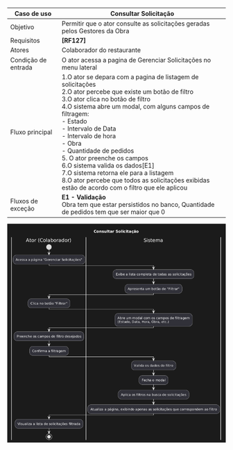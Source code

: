 | Caso de uso         | Consultar Solicitação                                                                                                                                                                                                                                                                                                                                                                                                                                                                                                                           |
| ------------------- | ----------------------------------------------------------------------------------------------------------------------------------------------------------------------------------------------------------------------------------------------------------------------------------------------------------------------------------------------------------------------------------------------------------------------------------------------------------------------------------------------------------------------------------------------- |
| Objetivo            | Permitir que o ator consulte as solicitações geradas pelos Gestores da Obra                                                                                                                                                                                                                                                                                                                                                                                                                                                                     |
| Requisitos          | **[RF127]**                                                                                                                                                                                                                                                                                                                                                                                                                                                                                                                                     |
| Atores              | Colaborador do restaurante                                                                                                                                                                                                                                                                                                                                                                                                                                                                                                                      |
| Condição de entrada | O ator acessa a pagina de Gerenciar Solicitações no menu lateral                                                                                                                                                                                                                                                                                                                                                                                                                                                                                |
| Fluxo principal     | 1.O ator se depara com a pagina de listagem de solicitações<br>2.O ator percebe que existe um botão de filtro<br>3.O ator clica no botão de filtro<br>4.O sistema abre um modal, com alguns campos de filtragem: <br>    - Estado <br>	- Intervalo de Data<br>	- Intervalo de hora<br>	- Obra<br>	- Quantidade de pedidos<br>5. O ator preenche os campos<br>6.O sistema valida os dados[E1]<br>7.O sistema retorna ele para a listagem<br>8.O ator percebe que todos as solicitações exibidas estão de acordo com o filtro que ele aplicou<br> |
| Fluxos de exceção   | **E1 - Validação**<br>Obra tem que estar persistidos no banco, Quantidade de pedidos tem que ser maior que 0                                                                                                                                                                                                                                                                                                                                                                                                                                    |


![Diagram](atividades_consultar_solicitacao.png)